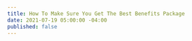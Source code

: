 ```yaml
---
title: How To Make Sure You Get The Best Benefits Package
date: 2021-07-19 05:00:00 -04:00
published: false
---
```


